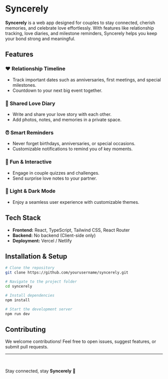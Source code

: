 # Syncerely

**Syncerely** is a web app designed for couples to stay connected, cherish memories, and celebrate love effortlessly. With features like relationship tracking, love diaries, and milestone reminders, Syncerely helps you keep your bond strong and meaningful.

## Features

### ❤️ Relationship Timeline

- Track important dates such as anniversaries, first meetings, and special milestones.
- Countdown to your next big event together.

### 📖 Shared Love Diary

- Write and share your love story with each other.
- Add photos, notes, and memories in a private space.

### ⏰ Smart Reminders

- Never forget birthdays, anniversaries, or special occasions.
- Customizable notifications to remind you of key moments.

### 💬 Fun & Interactive

- Engage in couple quizzes and challenges.
- Send surprise love notes to your partner.

### 🌙 Light & Dark Mode

- Enjoy a seamless user experience with customizable themes.

## Tech Stack

- **Frontend:** React, TypeScript, Tailwind CSS, React Router
- **Backend:** No backend (Client-side only)
- **Deployment:** Vercel / Netlify

## Installation & Setup

```sh
# Clone the repository
git clone https://github.com/yourusername/syncerely.git

# Navigate to the project folder
cd syncerely

# Install dependencies
npm install

# Start the development server
npm run dev
```

## Contributing

We welcome contributions! Feel free to open issues, suggest features, or submit pull requests.

---

<br />

Stay connected, stay **Syncerely** 💖
